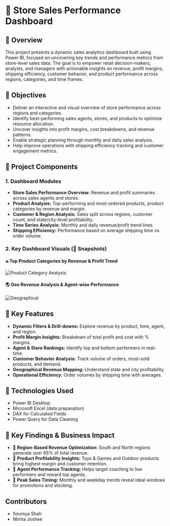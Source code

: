 
# 🛒 Store Sales Performance Dashboard

## 📌 Overview

This project presents a dynamic sales analytics dashboard built using Power BI, focused on uncovering key trends and performance metrics from store-level sales data. The goal is to empower retail decision-makers, analysts, and managers with actionable insights on revenue, profit margins, shipping efficiency, customer behavior, and product performance across regions, categories, and time frames.

## 🎯 Objectives

- Deliver an interactive and visual overview of store performance across regions and categories.
- Identify best-performing sales agents, stores, and products to optimize resource allocation.
- Uncover insights into profit margins, cost breakdowns, and revenue patterns.
- Enable strategic planning through monthly and daily sales analysis.
- Help improve operations with shipping efficiency tracking and customer engagement metrics.

## 📂 Project Components

### 1. Dashboard Modules

- **Store Sales Performance Overview:** Revenue and profit summaries across sales agents and stores.
- **Product Analysis:** Top-performing and most-ordered products, product categories by revenue and margin.
- **Customer & Region Analysis:** Sales split across regions, customer count, and state/city-level profitability.
- **Time Series Analysis:** Monthly and daily revenue/profit trend lines.
- **Shipping Efficiency:** Performance based on average shipping time vs. order volume.

### 2. Key Dashboard Visuals (📸 Snapshots)

#### 🔝 Top Product Categories by Revenue & Profit Trend 
![Product Category Analysis](./assets/images/store_category_snapshot.png)


#### 🌎 Geo Revenue Analysis & Agent-wise Performance  
![Geographical](./assets/images/geographical_snapshot.png)


## 📌 Key Features

- **Dynamic Filters & Drill-downs:** Explore revenue by product, time, agent, and region.
- **Profit Margin Insights:** Breakdown of total profit and cost with % margins.
- **Agent & Store Rankings:** Identify top and bottom performers in real-time.
- **Customer Behavior Analysis:** Track volume of orders, most-sold products, and demand.
- **Geographical Revenue Mapping:** Understand state and city profitability.
- **Operational Efficiency:** Order volumes by shipping time with averages.

## 🚀 Technologies Used

- Power BI Desktop
- Microsoft Excel (data preparation)
- DAX for Calculated Fields
- Power Query for Data Cleaning

## 📜 Key Findings & Business Impact

- 📍 **Region-Based Revenue Optimization:** South and North regions generate over 65% of total revenue.
- 📍 **Product Profitability Insights:** Toys & Games and Outdoor products bring highest margin and customer retention.
- 📍 **Agent Performance Tracking:** Helps target coaching to low performers and reward top agents.
- 📍 **Peak Sales Timing:** Monthly and weekday trends reveal ideal windows for promotions and stocking.

## Contributors
- Soumya Shah
- Minita Joshee
